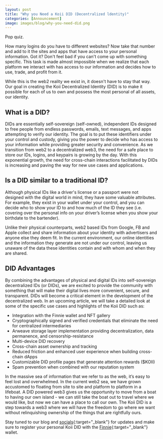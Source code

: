 ```yaml
---
layout: post
title: "Why you Need a Koii DID (Decentralized ldentity)"
categories: [Announcement]
image: images/blog/why-you-need-did.png
---
```


Pop quiz.

How many logins do you have to different websites? Now take that number and add to it the sites and apps that have access to your personal information. Got it? Don't feel bad if you can't come up with something specific. This task is made almost impossible when we realize that each platform we interact with has access to our information and decides how to use, trade, and profit from it.

While this is the web2 reality we exist in, it doesn't have to stay that way. Our goal in creating the Koii Decentralized Identity (DID) is to make it possible for each of us to own and possess the most personal of all assets, our identity.

## What is a DID?

DIDs are essentially self-sovereign (self-owned), independent IDs designed to free people from endless passwords, emails, text messages, and apps attempting to verify our identity. The goal is to put these identifiers under your control and custody, giving you the power to decide who has access to your information while providing greater security and convenience. As we transition from web2 to a decentralized web3, the need for a safe place to store our IDs, logins, and keypairs is growing by the day. With this exponential growth, the need for cross-chain interactions facilitated by DIDs is increasing and paving the way for new use cases and applications.

## Is a DID similar to a traditional ID?

Although physical IDs like a driver's license or a passport were not designed with the digital world in mind, they have some valuable attributes. For example, they exist in your wallet under your control, and you can decide who to show your ID to and how much of the ID they see (i.e. covering over the personal info on your driver’s license when you show your birthdate to the bartender).

Unlike their physical counterparts, web2 based IDs from Google, FB and Apple collect and share information about your identity with advertisers and anyone else they deem fit. In the current environment, our online identities and the information they generate are not under our control, leaving us unaware of the data these identities contain and with whom and when they are shared.

## DID Advantages

By combining the advantages of physical and digital IDs into self-sovereign decentralized IDs (or DIDs), we are excited to provide the community with something that will make their digital lives more convenient, secure, and transparent. DIDs will become a critical element in the development of the decentralized web. In an upcoming article, we will take a detailed look at some of the specific use cases and highlights of the Koii DID such as:

- Integration with the Finnie wallet and NFT gallery
- Cryptographically signed and verified credentials that eliminate the need for centralized intermediaries
- Arweave storage layer implementation providing decentralization, data permanence, and censorship-resistance
- Multi-device DID recovery
- Cross-chain asset ownership and tracking
- Reduced friction and enhanced user experience when building cross-chain dApps
- Customizable DID profile pages that generate attention rewards ($KOII)
- Spam prevention when combined with our reputation system

In the massive sea of information that we refer to as the web, it’s easy to feel lost and overwhelmed. In the current web2 sea, we have grown accustomed to floating from site to site and platform to platform in a lifeboat. A DID powered web3 gives us the opportunity to move from a boat to having our own island - we can still take the boat out to travel where we would like, but now we can have a place to call our own. The Koii DID is a step towards a web3 where we will have the freedom to go where we want without relinquishing ownership of the things that are rightfully ours.

Stay tuned to our blog and [socials](http://koii.me/u/koii){:target="\_blank"} for updates and make sure to register your personal Koii DID with the [Finnie](https://koii.me/FinnieDCI){:target="\_blank"} wallet.
